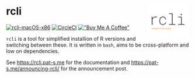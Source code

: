 # rcli <img src="assets/logo.png" align="right" width = "120" />

[![rcli-macOS-x86](https://github.com/pat-s/rcli/actions/workflows/main.yml/badge.svg)](https://github.com/pat-s/rcli/actions/workflows/main.yml)
[![CircleCI](https://circleci.com/gh/pat-s/rcli/tree/main.svg?style=svg)](https://circleci.com/gh/pat-s/rcli/tree/main)
[!["Buy Me A Coffee"](https://www.buymeacoffee.com/assets/img/custom_images/orange_img.png)](https://www.buymeacoffee.com/patrickschratz)

`rcli` is a tool for simplified installion of R versions and switching between these.
It is written in `bash`, aims to be cross-platform and low on dependencies.

See https://rcli.pat-s.me for the documentation and https://pat-s.me/announcing-rcli/ for the announcement post.
